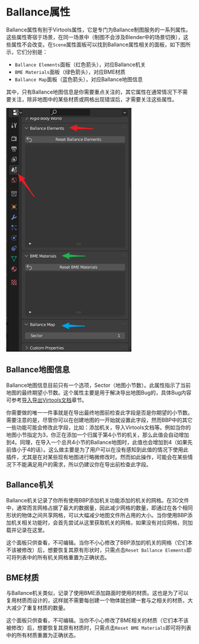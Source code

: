 # Ballance属性

Ballance属性有别于Virtools属性，它是专门为Ballance制图服务的一系列属性。这些属性寄宿于场景，在同一场景中（制图不会涉及Blender中的场景切换），这些属性不会改变。在`Scene`属性面板可以找到Ballance属性相关的面板，如下图所示，它们分别是：

* `Ballance Elements`面板（红色箭头），对应Ballance机关
* `BME Materials`面板（绿色箭头），对应BME材质
* `Ballance Map`面板（蓝色箭头），对应Ballance地图信息

其中，只有Ballance地图信息是你需要重点关注的，其它属性在通常情况下不需要关注，除非地图中的某些材质或网格出现错误后，才需要关注这些属性。

![](../imgs/ballance-properties.png)

## Ballance地图信息

Ballance地图信息目前只有一个选项，Sector（地图小节数）。此属性指示了当前地图的最终期望小节数。这个属性主要是用于解决导出地图Bug的，具体Bug内容可参考[导入导出Virtools文档](./import-export-virtools.md)章节。

你需要做的唯一一件事就是在导出最终地图前检查此字段是否是你期望的小节数。需要注意的是，尽管你可以在创建地图的一开始就设置此字段，然而BBP中的其它一些功能可能会修改此字段，比如：添加机关，导入Virtools文档等。例如当你的地图小节指定为3，你正在添加一个归属于第4小节的机关，那么此值会自动增加到4。同理，在导入一个总共4小节的Ballance地图时，此值也会增加到4（如果先前值小于4的话）。这么做主要是为了用户可以在没有感知到此值的情况下使用此插件，尤其是在对某些现有地图进行略微修改时。然而如此操作，可能会在某些情况下不能满足用户的需求，所以仍建议你在导出前检查此字段。

## Ballance机关

Ballance机关记录了你所有使用BBP添加机关功能添加的机关的网格。在3D文件中，通常而言网格占据了最大的数据量，因此减少网格的数量，即通过在各个相同形状的物体之间共享网格，可以大幅减少地图文件所占用的大小。当你使用BBP添加机关相关功能时，会首先尝试从这里获取机关的网格，如果没有对应网格，则加载并记录在这里。

这个面板只供查看，不可编辑。当你不小心修改了BBP添加的机关的网格（它们本不该被修改）后，想要恢复其原有形状时，只需点击`Reset Ballance Elements`即可将列表中的所有机关网格重置为正确状态。

## BME材质

与Ballance机关类似，记录了使用BME添加路面时使用的材质。这也是为了可以复用材质而设计的，这样就不需要每创建一个物体就创建一套与之相关的材质，大大减少了重复材质的数量。

这个面板只供查看，不可编辑。当你不小心修改了BME相关的材质（它们本不该被修改）后，想要恢复其原有材质时，只需点击`Reset BME Materials`即可将列表中的所有材质重置为正确状态。
